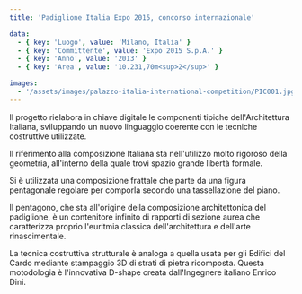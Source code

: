 ```yaml
---
title: 'Padiglione Italia Expo 2015, concorso internazionale'

data:
  - { key: 'Luogo', value: 'Milano, Italia' }
  - { key: 'Committente', value: 'Expo 2015 S.p.A.' }
  - { key: 'Anno', value: '2013' }
  - { key: 'Area', value: '10.231,70m<sup>2</sup>' }

images:
  - '/assets/images/palazzo-italia-international-competition/PIC001.jpg'
---
```


Il progetto rielabora in chiave digitale le componenti tipiche dell'Architettura Italiana,
sviluppando un nuovo linguaggio coerente con le tecniche costruttive utilizzate.

Il riferimento alla composizione Italiana sta nell'utilizzo molto rigoroso della geometria,
all'interno della quale trovi spazio grande libertà formale.

Si è utilizzata una composizione frattale che parte da una figura pentagonale regolare per comporla
secondo una tassellazione del piano.

Il pentagono, che sta all'origine della composizione architettonica del padiglione, è un contenitore
infinito di rapporti di sezione aurea che caratterizza proprio l'euritmia classica dell'architettura
e dell'arte rinascimentale.

La tecnica costruttiva strutturale è analoga a quella usata per gli Edifici del Cardo mediante
stampaggio 3D di strati di pietra ricomposta. Questa motodologia è l'innovativa D-shape creata
dall'Ingegnere italiano Enrico Dini.
